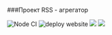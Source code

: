 ###Проект RSS - агрегатор




![Node CI](https://github.com/ChigorinDenis/frontend-project-lvl3/workflows/Node%20CI/badge.svg)
![deploy website](https://github.com/ChigorinDenis/frontend-project-lvl3/workflows/deploy%20website/badge.svg)
<a href="https://codeclimate.com/github/ChigorinDenis/frontend-project-lvl3/maintainability"><img src="https://api.codeclimate.com/v1/badges/c870824e6da78b12e51e/maintainability" /></a>
<a href="https://codeclimate.com/github/ChigorinDenis/frontend-project-lvl3/test_coverage"><img src="https://api.codeclimate.com/v1/badges/c870824e6da78b12e51e/test_coverage" /></a>
